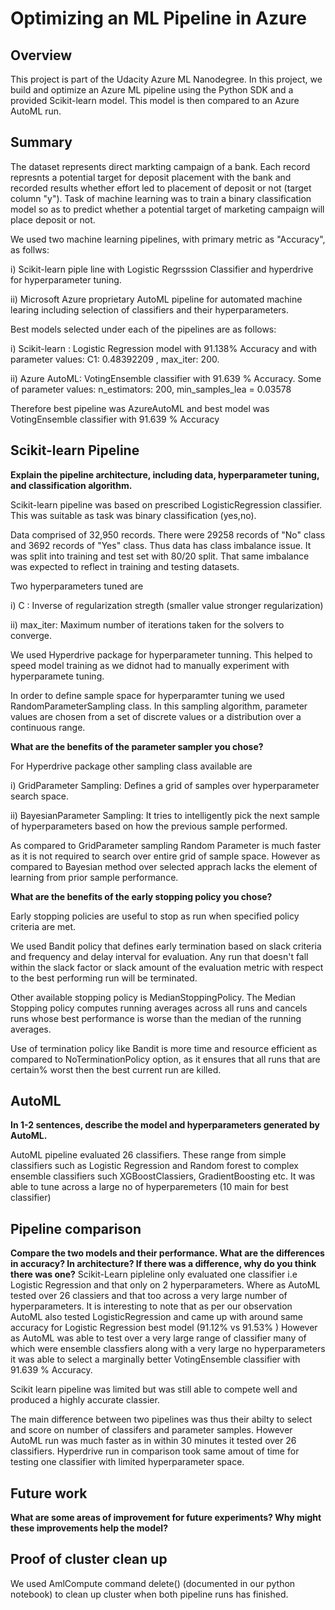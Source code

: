 # Optimizing an ML Pipeline in Azure

## Overview
This project is part of the Udacity Azure ML Nanodegree.
In this project, we build and optimize an Azure ML pipeline using the Python SDK and a provided Scikit-learn model.
This model is then compared to an Azure AutoML run.

## Summary
The dataset represents direct markting campaign of a bank. Each record represnts a potential target for deposit placement with the bank and recorded results whether effort led to placement of deposit or not (target column "y"). 
Task of machine learning was to train a binary classification model so as to predict whether a potential target of marketing campaign will place deposit or not. 

We used two machine learning pipelines, with primary metric as "Accuracy", as follws: 

i) Scikit-learn piple line with Logistic Regrsssion Classifier and hyperdrive for hyperparameter tuning.

ii) Microsoft Azure proprietary AutoML pipeline for automated machine learing including selection of classifiers and their hyperparameters.

Best models selected under each of the pipelines are as follows: 

i) Scikit-learn : Logistic Regression model with 91.138% Accuracy  and with parameter values: C1: 0.48392209 , max_iter: 200.

ii) Azure AutoML:   VotingEnsemble classifier  with 91.639 % Accuracy. Some of parameter values:  n_estimators: 200,  min_samples_lea = 0.03578                 

Therefore best pipeline was AzureAutoML and best model was VotingEnsemble classifier with 91.639 % Accuracy

## Scikit-learn Pipeline

**Explain the pipeline architecture, including data, hyperparameter tuning, and classification algorithm.**

Scikit-learn pipeline was based on prescribed LogisticRegression classifier. This was suitable as task was binary classification (yes,no). 

Data comprised of 32,950 records. There were 29258 records of "No" class and 3692 records of "Yes" class. Thus data has class imbalance issue.  It was split into training and test set with 80/20 split. That same imbalance was expected to reflect in training and testing datasets.

Two hyperparameters tuned are

i) C : Inverse of regularization stregth (smaller value stronger regularization)

ii) max_iter: Maximum number of iterations taken for the solvers to converge.

We used Hyperdrive package for hyperparameter tunning. This helped to speed model training as we didnot had to manually experiment with hyperparamete tuning. 

In order to define sample space for hyperparamter tuning we  used RandomParameterSampling class. In this sampling algorithm, parameter values are chosen from a set of discrete values or a distribution over a continuous range.

**What are the benefits of the parameter sampler you chose?**

For Hyperdrive package other sampling class available are 

i) GridParameter Sampling: Defines a grid of samples over hyperparameter search space.

ii) BayesianParameter Sampling: It tries to intelligently pick the next sample of hyperparameters based on how the previous sample performed. 

As compared to GridParameter sampling Random Parameter is much faster as it is not required to search over entire grid of sample space. However as compared to Bayesian method over selected apprach lacks the element of learning from prior sample performance.

**What are the benefits of the early stopping policy you chose?**

Early stopping policies are useful to stop as run when specified policy criteria are met.

We used Bandit policy that defines early termination based on slack criteria and frequency and delay interval for evaluation. Any run that doesn't fall within the slack factor or slack amount of the evaluation metric with respect to the best performing run will be terminated.

Other available stopping policy is MedianStoppingPolicy. The Median Stopping policy computes running averages across all runs and cancels runs whose best performance is worse than the median of the running averages.

Use of termination policy like Bandit is more time and resource efficient as compared to NoTerminationPolicy option, as it ensures that all runs that are certain% worst then the best current run are killed. 


## AutoML
**In 1-2 sentences, describe the model and hyperparameters generated by AutoML.**

AutoML pipeline evaluated 26 classifiers. These range from simple classifiers such as Logistic Regression and Random forest to complex ensemble classifiers such XGBoostClassiers, GradientBoosting etc. It was able to tune across a large no of hyperparemeters (10 main for best classifier)

## Pipeline comparison
**Compare the two models and their performance. What are the differences in accuracy? In architecture? If there was a difference, why do you think there was one?**
Scikit-Learn pipleline only evaluated one classifier i.e Logistic Regression and that only on 2 hyperparameters.  Where as AutoML tested over 26 classiers and that too across a very large number of hyperparameters. 
It is interesting to note that as per our observation AutoML also tested LogisticRegression and came up with around same accuracy for Logistic Regression best model (91.12% vs 91.53% )
However as AutoML was able to test over a very large range of classifier many of which were ensemble classfiers along with a very large no hyperparameters it was able to select a marginally better VotingEnsemble classifier  with 91.639 % Accuracy. 

Scikit learn pipeline was limited but was still able to compete well and produced a highly accurate classier. 

The main difference between two pipelines was thus their abilty to select and score on number of classifers and parameter samples. However AutoML run was much faster as in within 30 minutes it tested over 26 classifiers. Hyperdrive run in comparison took same amout of time for testing one classifier with limited hyperparameter space.

## Future work
**What are some areas of improvement for future experiments? Why might these improvements help the model?**

## Proof of cluster clean up
We used AmlCompute command delete() (documented in our python notebook) to clean up cluster when both pipeline runs has finished.
